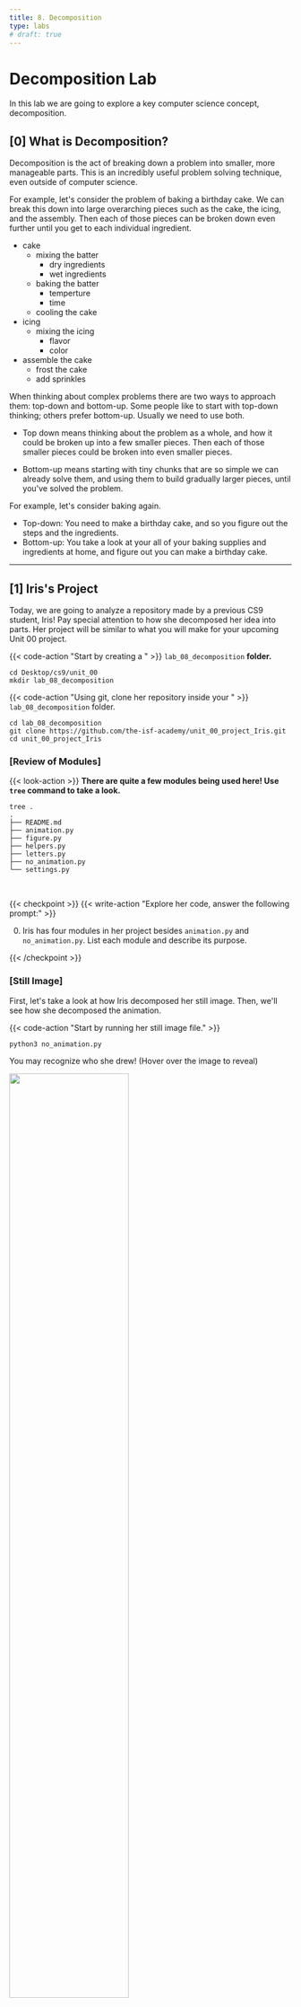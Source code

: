 ```yaml
---
title: 8. Decomposition
type: labs
# draft: true
---
```


# Decomposition Lab

In this lab we are going to explore a key computer science concept, decomposition.


## [0] What is Decomposition?

Decomposition is the act of breaking down a problem into smaller, more manageable parts. This is an incredibly useful problem solving technique, even outside of computer science.

For example, let's consider the problem of baking a birthday cake. We can break this down into large overarching pieces such as the cake, the icing, and the assembly. Then each of those pieces can be broken down even further until you get to each individual ingredient.
- cake  
  - mixing the batter
    - dry ingredients
    - wet ingredients
  - baking the batter
    - temperture
    - time
  - cooling the cake
- icing
  - mixing the icing
    - flavor
    - color
- assemble the cake
  - frost the cake
  - add sprinkles

When thinking about complex problems there are two ways to approach them: top-down and bottom-up. Some people like to start with top-down thinking; others prefer bottom-up. Usually we need to use both.

- Top down means thinking about the problem as a whole, and how it could be broken up into a few smaller pieces. Then each of those smaller pieces could be broken into even smaller pieces.

- Bottom-up means starting with tiny chunks that are so simple we can already solve them, and using them to build gradually larger pieces, until you've solved the problem.

For example, let's consider baking again.
- Top-down: You need to make a birthday cake, and so you figure out the steps and the ingredients.  
- Bottom-up: You take a look at your all of your baking supplies and ingredients at home, and figure out you can make a birthday cake.




---
## [1] Iris's Project

Today, we are going to analyze a repository made by a previous CS9 student, Iris! Pay special attention to how she decomposed her idea into parts. Her project will be similar to what you will make for your upcoming Unit 00 project.

{{< code-action "Start by creating a " >}} `lab_08_decomposition` **folder.**

``` shell
cd Desktop/cs9/unit_00
mkdir lab_08_decomposition
```

{{< code-action "Using git, clone her repository inside your " >}} `lab_08_decomposition` folder.

```shell
cd lab_08_decomposition
git clone https://github.com/the-isf-academy/unit_00_project_Iris.git
cd unit_00_project_Iris
```

### [Review of Modules]

{{< look-action >}} **There are quite a few modules being used here! Use `tree` command to take a look.**

```shell
tree .
.
├── README.md
├── animation.py
├── figure.py
├── helpers.py
├── letters.py
├── no_animation.py
└── settings.py
```
<br>

{{< checkpoint >}}
{{< write-action "Explore her code, answer the following prompt:" >}}

0. Iris has four modules in her project besides `animation.py` and `no_animation.py`. List each module and describe its purpose.

{{< /checkpoint >}}

### [Still Image]

First, let's take a look at how Iris decomposed her still image. Then, we'll see how she decomposed the animation.

{{< code-action "Start by running her still image file." >}}
```shell
python3 no_animation.py
```


You may recognize who she drew! (Hover over the image to reveal)

<img src="/images/courses/cs9/unit00/00_decomp_winwin.png" style="width:65%"
  onmouseover="this.src='/images/courses/cs9/unit00/00_decomp_winwin2.jpg'; this.style.width = '50%';"
  onmouseout="this.src='/images/courses/cs9/unit00/00_decomp_winwin.png';"
/>

Iris decided to tackle the project by drawing the figure and then the letters as still images. With your group, discuss the `figure.py`, `letters.py`, and `settings.py` modules.

{{< code-action "Open the repository in atom so you can easily examine in module." >}}
```shell
atom .
```


{{< checkpoint >}}


{{< write-action "Answer the following questions with your group." >}}

#### `figure.py`
0. How many functions are in the `figure.py` module? What are they and what do they do?
1. `draw_figure()` is defined in `figure.py`, but where is `draw_figure()` actually called in her project? (Hint: there are two files.)
2. Iris wrote an awesome `draw_figure()` function, but it is 190 lines long. Let's think about how we might decompose this code. If you could split `draw_figure()` into multiple smaller functions, what would those functions be? Explain in 2 - 3 sentences.

#### `letters.py`
0. How many functions are in the `letters.py` module? What are they and what do they do?
0. Why do you think Iris chose to create a separate module for letters? Explain in 1 sentence.
0. Where is `letter_w()` actually called in her project?

#### `settings.py`
0. How does changing the `SIZEFACTOR` variable change the drawing of `no_animation.py`?
0. How does changing the `START_X` variable change the drawing of `no_animation.py`?
0. How does changing the `START_Y` variable change the drawing of `no_animation.py`?
0. How does changing the `SHIRT_COLOR` variable change the drawing of `no_animation.py`?
{{< /checkpoint >}}


### [Animation]

Now that we understand how she created the still image, let's take a look at how she animated the letters.

{{< code-action "Run her animation file." >}}
```shell
python3 animation.py
```

{{< figure src="images/courses/cs9/unit00/00_decomp_winwin3.gif" width="75%">}}




{{< checkpoint >}}

{{< write-action "Answer the following questions with your group." >}}

#### `main()` in `animation.py`
0. There is a for-loop in `main()` which repeats for `settings.NUMREPEATS` number of times. Find where that varaible is set and change its value. What changed and what does the for-loop do?

#### `draw_stationary()` in `animation.py`
0. What is being drawn in `draw_stationary()`?

#### `draw_animation()` in `animation.py`
0. What is being drawn in `draw_animation()`?
0. The for-loop in `draw_animation()` is responsible for the animation! You can think of an animation as a series of frames that are being flipped through very quickly. Based on the for-loop, how many frames are there in our animation?
1. Now let's check out the if-statements. This is called frame-based animation; the animations appear based on the frame number. What happens at the 10th frame? What happens at the 50th frame?
2. Change lines 18, 20, 22, 24, 26, and 28 so that the if-statements are set to different numbers. Try `i == 10` (for line 20), `i == 12` (for line 22), `i == 14` (for line 24), `i == 16` (for line 26), `i == 18` (for line 28), and `i == 20` (for line 30). What happens? Describe in 1 sentence.
3. Comment out line 32 `screen.update()`. Then run the code by using `python animation.py`. What happens?
Describe what happened and why you think it happened in 2 sentences.

{{< /checkpoint >}}

<hr>

## [2] More Animations

There are many ways to animate still images! Let's talk about these four:

{{< columns >}}
{{< figure src="images/courses/cs9/unit00/00_decomp_translate.gif" width="100%">}}
{{< figure src="images/courses/cs9/unit00/00_decomp_rotate.gif" width="100%">}}
<--->
{{< figure src="images/courses/cs9/unit00/00_decomp_scale.gif" width="100%">}}
{{< figure src="images/courses/cs9/unit00/00_decomp_frame.gif" width="100%">}}
{{< /columns >}}

We're going to explore each type of animation by looking at some small mystery examples.

{{< code-action "Using git, download the repository with the mystery examples into your" >}} `lab_08_decomposition` folder.

```shell
git clone https://github.com/the-isf-academy/lab-decomposition.git
```


{{< code-action >}}{{< write-action >}} **Throughout this section, you will be asked to change part of the code and answer checkpoint questions about the following files:**
- `animate_1.py`
- `animate_2.py`
- `animate_3.py`
- `animate_4.py`

### [Animation Mystery 1]

{{< code-action "Run the" >}} `animate_1.py` **file.**

{{< checkpoint >}}

{{< write-action "Answer the following questions with your group." >}}


0. What type of animation is this [Translate, Rotate, Scale, Frame-Based]?
1. Look inside the `main()` function. How many times is the for-loop running, and how did you find this number?
2. Notice on line 21 that there's a timer set for `sleeptime` seconds that is being repeated for `num_frame` times. Calculate how long the animation lasts, using these two variables.
3. Frames Per Second (FPS) is a rate we care about in the field of animation. You can calculate this rate by dividing the total number of frames over the total length of the animation. Calculate the FPS of this animation.
4. Look inside the `draw_animation()` function. How many times is the for-loop here running, and how did you find this number? What is the difference between `settings.NUMREPEATS` and `settings.NUMFRAMES`?
5. You will see that there are four conditionals inside the for-loop of `draw_animation()`. Calculate what the numbers in the conditionals are equivalent to: `num_frames/4`, `num_frames/2`, `3*num_frames/4`, `num_frames`.
6. There are four if-statements, but only three triangles drawn on the screen. What happened to the fourth triangle? Explain in at least once sentence.
7. Change the last if-statement so that the animation is able to draw and animate all four triangles.

{{< /checkpoint >}}


### [Animation Mystery 2]

{{< code-action "Run the" >}} `animate_2.py` **file.**

{{< checkpoint >}}
<!---frame-based -->
{{< write-action "Answer the following questions with your group." >}}


0. What type of animation is this [Translate, Rotate, Scale, Frame-Based]?
1. Let's change some settings! Currently, the circle does not fit on the screen when it gets animated. Go to the `settings.py` file and change `START_X` and/or `START_Y` so that the animated circle is able to fit. While you're at it, let's also change `COLOR`. What values did you change `START_X` and/or `START_Y` to?
2. You'll notice that we used two for-loops in this example. For the first for-loop, trace through the code and fill out the table for every `i` and `new_size`. (HINT: you can split up the work on this with your tablemates.)
3. Calculate `max_size`. (HINT: you will need to reference the numbers in `settings.py`)
4. For the second for-loop, trace through the code and fill out the table for every `j` and `new_size`.(HINT: you can split up the work on this with your tablemates.)
5. Change the code so that the animation only grows half as big (aka the `max_size` is half as large). (HINT: you only need to change something in `settings.py`) What did you change?

{{< /checkpoint >}}


### [Animation Mystery 3]
{{< code-action "Run the" >}} `animate_3.py` **file.**

{{< checkpoint >}}
{{< write-action "Answer the following questions with your group." >}}

0. What type of animation is this [Translate, Rotate, Scale, Frame-Based]?
1. What does the `clear()` function do in line 18? What happens if you remove `clear()`?
2. Change the code so that the animation moves five times as far. (HINT: you will need to change two lines of code in `draw_animation()`) What did you change?
3. What if you wanted to draw an animating square instead of a triangle? Write a new helper function in `parts.py` called `draw_square()` that takes two parameters: `side_len` and `color_name`. Then change line 15 in `animate_3.py` to `draw_square(side_len, color_name)`.
{{< /checkpoint >}}


### [Animation Mystery 4]
{{< code-action "Run the" >}} `animate_4.py` **file.**

{{< checkpoint >}}
{{< write-action "Answer the following questions with your group." >}}

0. What type of animation is this [Translate, Rotate, Scale, Frame-Based]?
1. This animation involves three if-conditional branches, and each branch causes a different speed! Why is the second branch faster than the first
branch? Why is the third branch faster than the second branch?
2. Change the code so that the animation turns in the opposite direction for all three conditional branches. Describe in one sentence which lines of code you changed and how you changed the code.

{{< /checkpoint >}}

<hr>

## [3] Deliverables

{{< deliverables "For this lab, you should:" >}}
- Submit your worksheet with answers to each checkpoint question.
{{< /deliverables >}}
